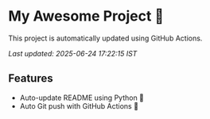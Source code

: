 # My Awesome Project 🚀

This project is automatically updated using GitHub Actions.

_Last updated: 2025-06-24 17:22:15 IST_

## Features
- Auto-update README using Python 🐍
- Auto Git push with GitHub Actions 🤖

